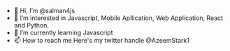 - 👋 Hi, I’m @salman4js
- 👀 I’m interested in Javascript, Mobile Apllication, Web Application, React and Python.
- 🌱 I’m currently learning Javascript
- 📫 How to reach me Here's my twitter handle @AzeemStark1

<!---
salman4js/salman4js is a ✨ special ✨ repository because its `README.md` (this file) appears on your GitHub profile.
You can click the Preview link to take a look at your changes.
--->
